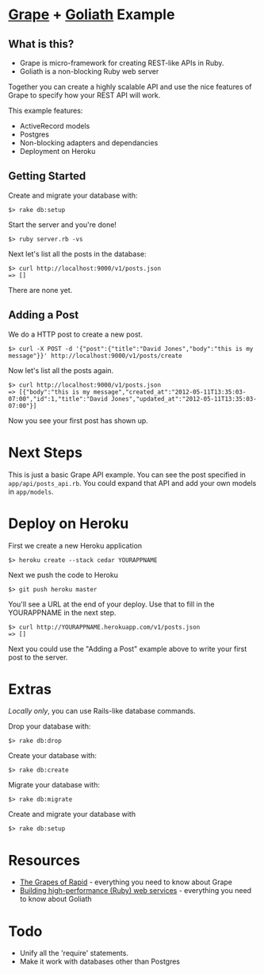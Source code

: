 # [Grape](https://github.com/intridea/grape) + [Goliath](https://github.com/postrank-labs/goliath) Example

## What is this?

* Grape is micro-framework for creating REST-like APIs in Ruby.
* Goliath is a non-blocking Ruby web server

Together you can create a highly scalable API and use the nice features of Grape to specify how your REST API will work.

This example features:

* ActiveRecord models
* Postgres
* Non-blocking adapters and dependancies
* Deployment on Heroku

## Getting Started

Create and migrate your database with:

    $> rake db:setup
  
Start the server and you're done!

    $> ruby server.rb -vs

Next let's list all the posts in the database:

    $> curl http://localhost:9000/v1/posts.json
    => []
  
There are none yet.

## Adding a Post

We do a HTTP post to create a new post.

    $> curl -X POST -d '{"post":{"title":"David Jones","body":"this is my message"}}' http://localhost:9000/v1/posts/create

Now let's list all the posts again.
  
    $> curl http://localhost:9000/v1/posts.json
    => [{"body":"this is my message","created_at":"2012-05-11T13:35:03-07:00","id":1,"title":"David Jones","updated_at":"2012-05-11T13:35:03-07:00"}]

Now you see your first post has shown up.

# Next Steps

This is just a basic Grape API example. You can see the post specified in `app/api/posts_api.rb`. You could expand that API and add your own models in `app/models`.

# Deploy on Heroku

First we create a new Heroku application

    $> heroku create --stack cedar YOURAPPNAME
  
Next we push the code to Heroku
  
    $> git push heroku master

You'll see a URL at the end of your deploy. Use that to fill in the YOURAPPNAME in the next step.
 
    $> curl http://YOURAPPNAME.herokuapp.com/v1/posts.json
    => []
  
Next you could use the "Adding a Post" example above to write your first post to the server.

# Extras

*Locally only*, you can use Rails-like database commands.

Drop your database with:

    $> rake db:drop

Create your database with:

    $> rake db:create
  
Migrate your database with:

    $> rake db:migrate
  
Create and migrate your database with

    $> rake db:setup

# Resources

* [The Grapes of Rapid](http://www.confreaks.com/videos/475-rubyconf2010-the-grapes-of-rapid) - everything you need to know about Grape
* [Building high-performance (Ruby) web services](http://www.confreaks.com/videos/653-gogaruco2011-0-60-with-goliath-building-high-performance-ruby-web-services) - everything you need to know about Goliath

# Todo

* Unify all the 'require' statements.
* Make it work with databases other than Postgres
